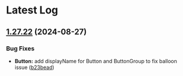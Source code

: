 # Latest Log 

## [1.27.22](https://github.com/alibaba-fusion/next/compare/1.27.21...1.27.22) (2024-08-27)


### Bug Fixes

* **Button:** add displayName for Button and ButtonGroup to fix balloon issue ([b23bead](https://github.com/alibaba-fusion/next/commit/b23bead1e18448924ad6bb0cff1e3e084af6b900))

